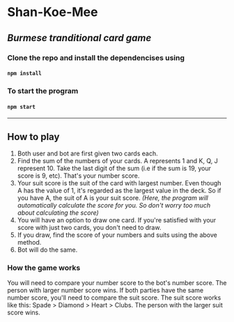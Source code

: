 # Shan-Koe-Mee

*Burmese tranditional card game*
---
### Clone the repo and install the dependencises using
#### `npm install`
### To start the program
#### `npm start`
---
## How to play
1. Both user and bot are first given two cards each. 
2. Find the sum of the numbers of your cards. A represents 1 and K, Q, J represent 10. Take the last digit of the sum (i.e if the sum is 19, your score is 9, etc). That's your number score. 
3. Your suit score is the suit of the card with largest number. Even though A has the value of 1, it's regarded as the largest value in the deck. So if you have A, the suit of A is your suit score. 
*(Here, the program will automatically calculate the score for you. So don't worry too much about calculating the score)* 
4. You will have an option to draw one card. If you're satisfied with your score with just two cards, you don't need to draw.
5. If you draw, find the score of your numbers and suits using the above method.
6. Bot will do the same. 

### How the game works
You will need to compare your number score to the bot's number score. The person with larger number score wins. 
If both parties have the same number score, you'll need to compare the suit score. 
The suit score works like this: Spade > Diamond > Heart > Clubs.
The person with the larger suit score wins.
